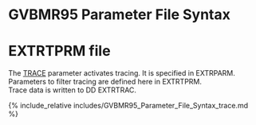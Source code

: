 # GVBMR95 Parameter File Syntax

# EXTRTPRM file  

The [TRACE](./GVBMR95_Parameter_File_Syntax_extr.md#trace) parameter activates tracing. It is specified in EXTRPARM. 
Parameters to filter tracing are defined here in EXTRTPRM.  
Trace data is written to DD EXTRTRAC.

{% include_relative includes/GVBMR95_Parameter_File_Syntax_trace.md %}
